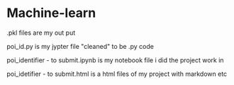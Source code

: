 # Machine-learn

.pkl files are my out put

poi_id.py is my jypter file "cleaned" to be .py code

poi_identifier - to submit.ipynb is my notebook file i did the project work in

poi_idetifier - to submit.html is a html files of my project with markdown etc
